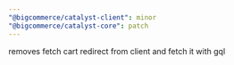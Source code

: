 ```yaml
---
"@bigcommerce/catalyst-client": minor
"@bigcommerce/catalyst-core": patch
---
```


removes fetch cart redirect from client and fetch it with gql
